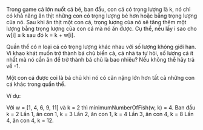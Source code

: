 Trong game cá lớn nuốt cá bé, ban đầu, con cá có trọng lượng là k, nó chỉ có khả năng ăn thịt những con có trọng lượng bé hơn hoặc bằng trọng lượng của nó. Sau khi ăn thịt một con cá, trọng lượng của nó sẽ tăng thêm một lượng bằng trọng lượng của con cá mà nó ăn được. Cụ thể, nếu lấy i sao cho w[i] ≤ k sau đó k = k + w[i].

Quần thể có n loại cá có trọng lượng khác nhau với số lượng không giới hạn. Vì khao khát muốn trở thành bá chủ biển cả, cá nhà ta tự hỏi, số lượng cá ít nhất mà nó cần ăn để trở thành bá chủ là bao nhiêu? Nếu không thể hãy trả về -1.

Một con cá được coi là bá chủ khi nó có cân nặng lớn hơn tất cả những con cá khác trong quần thể.

Ví dụ:

Với w = [1, 4, 6, 9, 11] và k = 2 thì minimumNumberOfFish(w, k) = 4.
Ban đầu k = 2
Lần 1, ăn con 1, k = 3
Lần 2, ăn con 1, k = 4
Lần 3, ăn con 4, k = 8
Lần 4, ăn con 4, k = 12.
